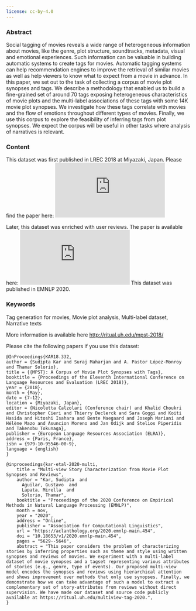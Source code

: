 ```yaml
---
license: cc-by-4.0
---
```


### Abstract 
Social tagging of movies reveals a wide range of heterogeneous information about movies, like the genre, plot structure, soundtracks, metadata, visual and emotional experiences. Such information can be valuable in building automatic systems to create tags for movies. Automatic tagging systems can help recommendation engines to improve the retrieval of similar movies as well as help viewers to know what to expect from a movie in advance. In this paper, we set out to the task of collecting a corpus of movie plot synopses and tags. We describe a methodology that enabled us to build a fine-grained set of around 70 tags exposing heterogeneous characteristics of movie plots and the multi-label associations of these tags with some 14K movie plot synopses. We investigate how these tags correlate with movies and the flow of emotions throughout different types of movies. Finally, we use this corpus to explore the feasibility of inferring tags from plot synopses. We expect the corpus will be useful in other tasks where analysis of narratives is relevant.

### Content
This dataset was first published in LREC 2018 at Miyazaki, Japan.
Please find the paper here:
![MPST: A Corpus of Movie Plot Synopses with Tags](https://aclanthology.org/L18-1274.pdf)



Later, this dataset was enriched with user reviews. The paper is available here:
![Multi-view Story Characterization from Movie Plot Synopses and Reviews](https://aclanthology.org/2020.emnlp-main.454.pdf)
This dataset was published in EMNLP 2020.


### Keywords
Tag generation for movies, Movie plot analysis, Multi-label dataset, Narrative texts

More information is available here
http://ritual.uh.edu/mpst-2018/

Please cite the following papers if you use this dataset:

```
@InProceedings{KAR18.332,
author = {Sudipta Kar and Suraj Maharjan and A. Pastor López-Monroy and Thamar Solorio},
title = {{MPST}: A Corpus of Movie Plot Synopses with Tags},
booktitle = {Proceedings of the Eleventh International Conference on Language Resources and Evaluation (LREC 2018)},
year = {2018},
month = {May},
date = {7-12},
location = {Miyazaki, Japan},
editor = {Nicoletta Calzolari (Conference chair) and Khalid Choukri and Christopher Cieri and Thierry Declerck and Sara Goggi and Koiti Hasida and Hitoshi Isahara and Bente Maegaard and Joseph Mariani and Hélène Mazo and Asuncion Moreno and Jan Odijk and Stelios Piperidis and Takenobu Tokunaga},
publisher = {European Language Resources Association (ELRA)},
address = {Paris, France},
isbn = {979-10-95546-00-9},
language = {english}
}
```

```
@inproceedings{kar-etal-2020-multi,
    title = "Multi-view Story Characterization from Movie Plot Synopses and Reviews",
    author = "Kar, Sudipta  and
      Aguilar, Gustavo  and
      Lapata, Mirella  and
      Solorio, Thamar",
    booktitle = "Proceedings of the 2020 Conference on Empirical Methods in Natural Language Processing (EMNLP)",
    month = nov,
    year = "2020",
    address = "Online",
    publisher = "Association for Computational Linguistics",
    url = "https://aclanthology.org/2020.emnlp-main.454",
    doi = "10.18653/v1/2020.emnlp-main.454",
    pages = "5629--5646",
    abstract = "This paper considers the problem of characterizing stories by inferring properties such as theme and style using written synopses and reviews of movies. We experiment with a multi-label dataset of movie synopses and a tagset representing various attributes of stories (e.g., genre, type of events). Our proposed multi-view model encodes the synopses and reviews using hierarchical attention and shows improvement over methods that only use synopses. Finally, we demonstrate how we can take advantage of such a model to extract a complementary set of story-attributes from reviews without direct supervision. We have made our dataset and source code publicly available at https://ritual.uh.edu/multiview-tag-2020.",
}
```



